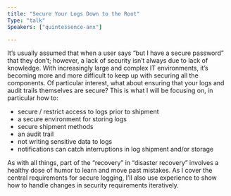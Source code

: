 ```yaml
---
title: "Secure Your Logs Down to the Root"
Type: "talk"
Speakers: ["quintessence-anx"]

---
```

It’s usually assumed that when a user says “but I have a secure password” that they don’t; however, a lack of security isn’t always due to lack of knowledge. With increasingly large and complex IT environments, it’s becoming more and more difficult to keep up with securing all the components. Of particular interest, what about ensuring that your logs and audit trails themselves are secure? This is what I will be focusing on, in particular how to:

* secure / restrict access to logs prior to shipment
* a secure environment for storing logs
* secure shipment methods
* an audit trail
* not writing sensitive data to logs
* notifications can catch interruptions in log shipment and/or storage

As with all things, part of the “recovery” in “disaster recovery” involves a healthy dose of humor to learn and move past mistakes. As I cover the central requirements for secure logging, I’ll also use experience to show how to handle changes in security requirements iteratively.
